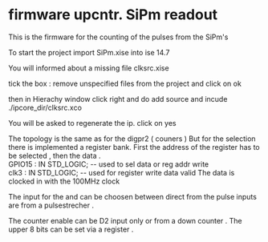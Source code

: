 # firmware upcntr.  SiPm readout 

This is the firmware for the counting of the pulses from the SiPm's 

To start the project import SiPm.xise into ise 14.7 

You will informed about a missing   file clksrc.xise 

tick the box :   remove unspecified files from the project  and click on ok
 
then  in Hierachy window click right and do add source   and incude  ./ipcore_dir/clksrc.xco

You will be asked to regenerate the ip.  click on yes 

The topology is the same as for the digpr2  ( couners ) 
But for the selection there is implemented a register bank.  First the address of the register has to be selected , then the data .   
GPIO15	:	IN	STD_LOGIC; 	-- used to sel data or reg addr write 		 
clk3  	:	IN	STD_LOGIC;  -- used for register write data valid 
The data is clocked in with the 100MHz clock 

The input for the and can be choosen between direct from the pulse inputs are  from a pulsestrecher . 

The counter enable can be D2 input only or from a down counter .  The upper 8 bits can be set via a register . 








